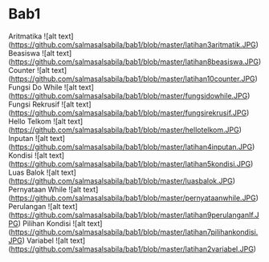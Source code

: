 # Bab1
Aritmatika
![alt text] (https://github.com/salmasalsabila/bab1/blob/master/latihan3aritmatik.JPG)
Beasiswa
![alt text] (https://github.com/salmasalsabila/bab1/blob/master/latihan8beasiswa.JPG)
Counter
![alt text] (https://github.com/salmasalsabila/bab1/blob/master/latihan10counter.JPG)
Fungsi Do While
![alt text] (https://github.com/salmasalsabila/bab1/blob/master/fungsidowhile.JPG)
Fungsi Rekrusif
![alt text] (https://github.com/salmasalsabila/bab1/blob/master/fungsirekrusif.JPG)
Hello Telkom
![alt text] (https://github.com/salmasalsabila/bab1/blob/master/hellotelkom.JPG)
Inputan
![alt text] (https://github.com/salmasalsabila/bab1/blob/master/latihan4inputan.JPG)
Kondisi
![alt text] (https://github.com/salmasalsabila/bab1/blob/master/latihan5kondisi.JPG)
Luas Balok
![alt text] (https://github.com/salmasalsabila/bab1/blob/master/luasbalok.JPG)
Pernyataan While
![alt text] (https://github.com/salmasalsabila/bab1/blob/master/pernyataanwhile.JPG)
Perulangan
![alt text] (https://github.com/salmasalsabila/bab1/blob/master/latihan9perulanganIf.JPG)
Pilihan Kondisi
![alt text] (https://github.com/salmasalsabila/bab1/blob/master/latihan7pilihankondisi.JPG)
Variabel
![alt text] (https://github.com/salmasalsabila/bab1/blob/master/latihan2variabel.JPG)
